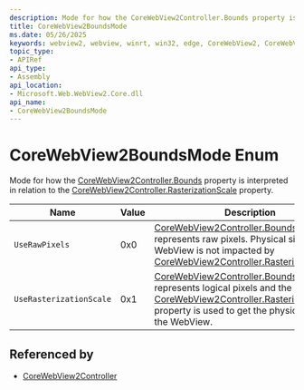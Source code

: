```yaml
---
description: Mode for how the CoreWebView2Controller.Bounds property is interpreted in relation to the CoreWebView2Controller.RasterizationScale property.
title: CoreWebView2BoundsMode
ms.date: 05/26/2025
keywords: webview2, webview, winrt, win32, edge, CoreWebView2, CoreWebView2Controller, browser control, edge html, CoreWebView2BoundsMode
topic_type:
- APIRef
api_type:
- Assembly
api_location:
- Microsoft.Web.WebView2.Core.dll
api_name:
- CoreWebView2BoundsMode
---
```


# CoreWebView2BoundsMode Enum

Mode for how the [CoreWebView2Controller.Bounds](corewebview2controller.md#bounds) property is interpreted in relation to the [CoreWebView2Controller.RasterizationScale](corewebview2controller.md#rasterizationscale) property.

| Name |  Value | Description |
|--|--|--|
|`UseRawPixels` | 0x0  |  [CoreWebView2Controller.Bounds](corewebview2controller.md#bounds) property represents raw pixels. Physical size of WebView is not impacted by [CoreWebView2Controller.RasterizationScale](corewebview2controller.md#rasterizationscale).|
|`UseRasterizationScale` | 0x1  |  [CoreWebView2Controller.Bounds](corewebview2controller.md#bounds) property represents logical pixels and the [CoreWebView2Controller.RasterizationScale](corewebview2controller.md#rasterizationscale) property is used to get the physical size of the WebView.|


## Referenced by

- [CoreWebView2Controller](corewebview2controller.md)
